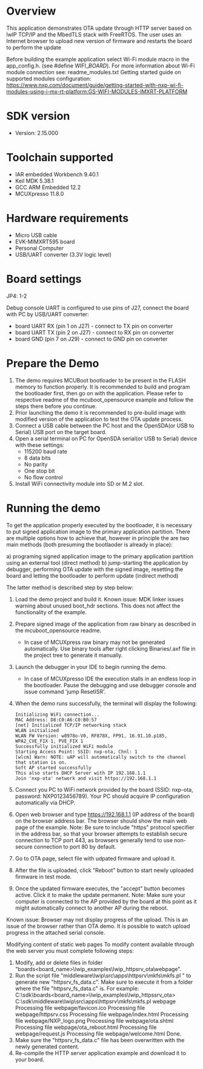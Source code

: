 Overview
========
This application demonstrates OTA update through HTTP server based on lwIP TCP/IP and the MbedTLS stack with
FreeRTOS. The user uses an Internet browser to upload new version of firmware and restarts the board to perform the update

Before building the example application select Wi-Fi module macro in the app_config.h. (see #define WIFI_<SoC Name>_BOARD_<Module Name>).
For more information about Wi-Fi module connection see:
    readme_modules.txt
    Getting started guide on supported modules configuration:
    https://www.nxp.com/document/guide/getting-started-with-nxp-wi-fi-modules-using-i-mx-rt-platform:GS-WIFI-MODULES-IMXRT-PLATFORM


SDK version
===========
- Version: 2.15.000

Toolchain supported
===================
- IAR embedded Workbench  9.40.1
- Keil MDK  5.38.1
- GCC ARM Embedded  12.2
- MCUXpresso  11.8.0

Hardware requirements
=====================
- Micro USB cable
- EVK-MIMXRT595 board
- Personal Computer
- USB/UART converter (3.3V logic level)


Board settings
==============
JP4: 1-2

Debug console UART is configured to use pins of J27, connect the board with PC by USB/UART converter:
- board UART RX (pin 1 on J27) - connect to TX pin on converter
- board UART TX (pin 2 on J27) - connect to RX pin on converter
- board GND (pin 7 on J29) - connect to GND pin on converter

Prepare the Demo
================
1. The demo requires MCUBoot bootloader to be present in the FLASH memory to function properly.
   It is recommended to build and program the bootloader first, then go on with the application.
   Please refer to respective readme of the mcuboot_opensource example and follow the steps there before you continue.
2. Prior launching the demo it is recommended to pre-build image with modified version of the application to test the OTA update process.
2. Connect a USB cable between the PC host and the OpenSDA(or USB to Serial) USB port on the target board.
3. Open a serial terminal on PC for OpenSDA serial(or USB to Serial) device with these settings:
    - 115200 baud rate
    - 8 data bits
    - No parity
    - One stop bit
    - No flow control
4.  Install WiFi connectivity module into SD or M.2 slot.

Running the demo
================
To get the application properly executed by the bootloader, it is necessary to put signed application image to the primary application partition.
There are multiple options how to achieve that, however in principle the are two main methods (both presuming the bootlaoder is already in place):

a)  programing signed application image to the primary application partition using an external tool (direct method)
b)  jump-starting the application by debugger, performing OTA update with the signed image, resetting the board and letting the bootloader to perform update (indirect method)

The latter method is described step by step below:

1.  Load the demo project and build it.
    Known issue: MDK linker issues warning about unused boot_hdr sections. This does not affect the functionality of the example.

2.  Prepare signed image of the application from raw binary as described in the mcuboot_opensource readme.
     - In case of MCUXpress raw binary may not be generated automatically. Use binary tools after right clicking Binaries/.axf file in the project tree to generate it manually.

3.  Launch the debugger in your IDE to begin running the demo.
     - In case of MCUXpresso IDE the execution stalls in an endless loop in the bootloader. Pause the debugging and use debugger console and issue command 'jump ResetISR'.

4.  When the demo runs successfully, the terminal will display the following:

        Initializing WiFi connection...
        MAC Address: D8:C0:A6:C0:B0:57
        [net] Initialized TCP/IP networking stack
        WLAN initialized
        WLAN FW Version: w8978o-V0, RF878X, FP91, 16.91.10.p185, WPA2_CVE_FIX 1, PVE_FIX 1
        Successfully initialized WiFi module
        Starting Access Point: SSID: nxp-ota, Chnl: 1
        [wlcm] Warn: NOTE: uAP will automatically switch to the channel that station is on.
        Soft AP started successfully
        This also starts DHCP Server with IP 192.168.1.1
        Join 'nxp-ota' network and visit https://192.168.1.1

5. Connect you PC to WiFi network provided by the board (SSID: nxp-ota, password: NXP0123456789).
   Your PC should acquire IP configuration automatically via DHCP.

6. Open web browser and type https://192.168.1.1 (IP address of the board) on the browser address bar.
   The browser should show the main web page of the example.
   Note: Be sure to include "https" protocol specifier in the address bar, so that your browser attempts to establish secure connection to TCP port 443,
   as browsers generally tend to use non-secure connection to port 80 by default.

7. Go to OTA page, select file with udpated firmware and upload it.

8. After the file is uploaded, click "Reboot" button to start newly uploaded firmware in test mode.

9. Once the updated firmware executes, the "accept" button becomes active. Click it to make the update permanent.
   Note: Make sure your computer is connected to the AP provided by the board at this point as it might automatically connect to another AP during the reboot. 

Known issue:
Browser may not display progress of the upload. This is an issue of the browser rather than OTA demo.
It is possible to watch upload progress in the attached serial console.

Modifying content of static web pages
To modify content available through the web server you must complete following steps:
  1. Modify, add or delete files in folder "boards\<board_name>\lwip_examples\lwip_httpsrv_ota\webpage".
  2. Run the script file "middleware\lwip\src\apps\httpsrv\mkfs\mkfs.pl <directory name>" to generate new "httpsrv_fs_data.c".
     Make sure to execute it from a folder where the file "httpsrv_fs_data.c" is. For example:
        C:\sdk\boards\<board_name>\lwip_examples\lwip_httpssrv_ota> C:\sdk\middleware\lwip\src\apps\httpsrv\mkfs\mkfs.pl webpage
		Processing file webpage/favicon.ico
        Processing file webpage/httpsrv.css
        Processing file webpage/index.html
        Processing file webpage/NXP_logo.png
        Processing file webpage/ota.shtml
        Processing file webpage/ota_reboot.html
        Processing file webpage/request.js
        Processing file webpage/welcome.html
		Done.
  3. Make sure the "httpsrv_fs_data.c" file has been overwritten with the newly generated content.
  4. Re-compile the HTTP server application example and download it to your board. 
